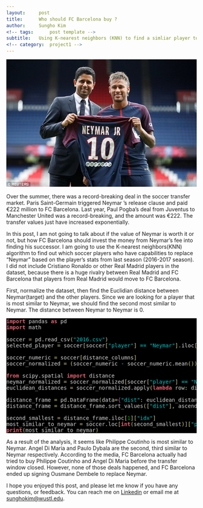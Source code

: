 ```yaml
---
layout:     post
title:      Who should FC Barcelona buy ?
author:     Sungho Kim
<!-- tags: 		post template -->
subtitle:  	Using K-nearest neighbors (KNN) to find a simliar player to Neymar
<!-- category:  project1 -->
---
```



![Description](/img/post/neymar.png)

Over the summer, there was a record-breaking deal in the soccer transfer market. Paris Saint-Germain triggered Neymar ’s release clause and paid €222 million to FC Barcelona. Last year, Paul Pogba’s deal from Juventus to Manchester United was a record-breaking, and the amount was €222. The transfer values just have increased exponentially.


In this post, I am not going to talk about if the value of Neymar is worth it or not, but how FC Barcelona should invest the money from Neymar’s fee into finding his successor. I am going to use the K-nearest neighbors(KNN) algorithm to find out which soccer players who have capabilities to replace “Neymar” based on the player’s stats from last season (2016-2017 season). I did not include Cristiano Ronaldo or other Real Madrid players in the dataset, because there is a huge rivalry between Real Madrid and FC Barcelona that players from Real Madrid would move to FC Barcelona.


First, normalize the dataset, then find the Euclidian distance between Neymar(target) and the other players. Since we are looking for a player that is most similar to Neymar, we should find the second most similar to Neymar. The distance between Neymar to Neymar is 0. 


<pre style='color:#d1d1d1;background:#000000;'><span style='color:#e66170; font-weight:bold; '>import</span> pandas <span style='color:#e66170; font-weight:bold; '>as</span> pd
<span style='color:#e66170; font-weight:bold; '>import</span> math

soccer <span style='color:#d2cd86; '>=</span> pd<span style='color:#d2cd86; '>.</span>read_csv<span style='color:#d2cd86; '>(</span><span style='color:#00c4c4; '>"2016.csv"</span><span style='color:#d2cd86; '>)</span>
selected_player <span style='color:#d2cd86; '>=</span> soccer<span style='color:#d2cd86; '>[</span>soccer<span style='color:#d2cd86; '>[</span><span style='color:#00c4c4; '>"player"</span><span style='color:#d2cd86; '>]</span> <span style='color:#00dddd; '>==</span> <span style='color:#00c4c4; '>"Neymar"</span><span style='color:#d2cd86; '>]</span><span style='color:#d2cd86; '>.</span>iloc<span style='color:#d2cd86; '>[</span><span style='color:#00a800; '>0</span><span style='color:#d2cd86; '>]</span>

soccer_numeric <span style='color:#d2cd86; '>=</span> soccer<span style='color:#d2cd86; '>[</span>distance_columns<span style='color:#d2cd86; '>]</span>
soccer_normalized <span style='color:#d2cd86; '>=</span> <span style='color:#d2cd86; '>(</span>soccer_numeric <span style='color:#00dddd; '>-</span> soccer_numeric<span style='color:#d2cd86; '>.</span>mean<span style='color:#d2cd86; '>(</span><span style='color:#d2cd86; '>)</span><span style='color:#d2cd86; '>)</span> <span style='color:#00dddd; '>/</span> soccer_numeric<span style='color:#d2cd86; '>.</span>std<span style='color:#d2cd86; '>(</span><span style='color:#d2cd86; '>)</span>

<span style='color:#e66170; font-weight:bold; '>from</span> scipy<span style='color:#d2cd86; '>.</span>spatial <span style='color:#e66170; font-weight:bold; '>import</span> distance
neymar_normalized <span style='color:#d2cd86; '>=</span> soccer_normalized<span style='color:#d2cd86; '>[</span>soccer<span style='color:#d2cd86; '>[</span><span style='color:#00c4c4; '>"player"</span><span style='color:#d2cd86; '>]</span> <span style='color:#00dddd; '>==</span> <span style='color:#00c4c4; '>"Neymar"</span><span style='color:#d2cd86; '>]</span>
euclidean_distances <span style='color:#d2cd86; '>=</span> soccer_normalized<span style='color:#d2cd86; '>.</span>apply<span style='color:#d2cd86; '>(</span><span style='color:#e66170; font-weight:bold; '>lambda</span> row<span style='color:#d2cd86; '>:</span> distance<span style='color:#d2cd86; '>.</span>euclidean<span style='color:#d2cd86; '>(</span>row<span style='color:#d2cd86; '>,</span> neymar_normalized<span style='color:#d2cd86; '>)</span><span style='color:#d2cd86; '>,</span> axis<span style='color:#d2cd86; '>=</span><span style='color:#00a800; '>1</span><span style='color:#d2cd86; '>)</span>

distance_frame <span style='color:#d2cd86; '>=</span> pd<span style='color:#d2cd86; '>.</span>DataFrame<span style='color:#d2cd86; '>(</span>data<span style='color:#d2cd86; '>=</span><span style='color:#b060b0; '>{</span><span style='color:#00c4c4; '>"dist"</span><span style='color:#d2cd86; '>:</span> euclidean_distances<span style='color:#d2cd86; '>,</span> <span style='color:#00c4c4; '>"idx"</span><span style='color:#d2cd86; '>:</span> euclidean_distances<span style='color:#d2cd86; '>.</span>index<span style='color:#b060b0; '>}</span><span style='color:#d2cd86; '>)</span>
distance_frame <span style='color:#d2cd86; '>=</span> distance_frame<span style='color:#d2cd86; '>.</span>sort_values<span style='color:#d2cd86; '>(</span><span style='color:#d2cd86; '>[</span><span style='color:#00c4c4; '>"dist"</span><span style='color:#d2cd86; '>]</span><span style='color:#d2cd86; '>,</span> ascending<span style='color:#d2cd86; '>=</span>True<span style='color:#d2cd86; '>)</span>

second_smallest <span style='color:#d2cd86; '>=</span> distance_frame<span style='color:#d2cd86; '>.</span>iloc<span style='color:#d2cd86; '>[</span><span style='color:#00a800; '>1</span><span style='color:#d2cd86; '>]</span><span style='color:#d2cd86; '>[</span><span style='color:#00c4c4; '>"idx"</span><span style='color:#d2cd86; '>]</span>
most_similar_to_neymar <span style='color:#d2cd86; '>=</span> soccer<span style='color:#d2cd86; '>.</span>loc<span style='color:#d2cd86; '>[</span><span style='color:#e66170; font-weight:bold; '>int</span><span style='color:#d2cd86; '>(</span>second_smallest<span style='color:#d2cd86; '>)</span><span style='color:#d2cd86; '>]</span><span style='color:#d2cd86; '>[</span><span style='color:#00c4c4; '>"player"</span><span style='color:#d2cd86; '>]</span>
<span style='color:#e66170; font-weight:bold; '>print</span><span style='color:#d2cd86; '>(</span>most_similar_to_neymar<span style='color:#d2cd86; '>)</span>
</pre>

As a result of the analysis, it seems like Philippe Coutinho is most similar to Neymar. Angel Di Maria and Paulo Dybala are the second, third similar to Neymar respectively. According to the media, FC Barcelona actually had tried to buy Philippe Coutinho and Angel Di Maria before the transfer window closed. However, none of those deals happened, and FC Barcelona ended up signing Ousmane Dembele to replace Neymar. 

I hope you enjoyed this post, and please let me know if you have any questions, or feedback. You can reach me on [Linkedin](https://www.linkedin.com/in/sunghok/) or email me at <a href="mailto:sunghokim@wustl.edu?Subject=Hello%20again" target="_top">sunghokim@wustl.edu</a>.
